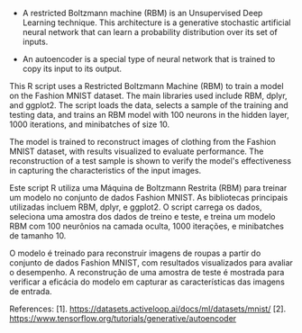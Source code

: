- A restricted Boltzmann machine (RBM) is an Unsupervised Deep Learning technique. This architecture is a generative stochastic artificial neural network that can learn a probability distribution over its set of inputs.

- An autoencoder is a special type of neural network that is trained to copy its input to its output. 

This R script uses a Restricted Boltzmann Machine (RBM) to train a model on the Fashion MNIST dataset. The main libraries used include RBM, dplyr, and ggplot2. The script loads the data, selects a sample of the training and testing data, and trains an RBM model with 100 neurons in the hidden layer, 1000 iterations, and minibatches of size 10.

The model is trained to reconstruct images of clothing from the Fashion MNIST dataset, with results visualized to evaluate performance. The reconstruction of a test sample is shown to verify the model's effectiveness in capturing the characteristics of the input images.


Este script R utiliza uma Máquina de Boltzmann Restrita (RBM) para treinar um modelo no conjunto de dados Fashion MNIST. As bibliotecas principais utilizadas incluem RBM, dplyr, e ggplot2. O script carrega os dados, seleciona uma amostra dos dados de treino e teste, e treina um modelo RBM com 100 neurônios na camada oculta, 1000 iterações, e minibatches de tamanho 10.

O modelo é treinado para reconstruir imagens de roupas a partir do conjunto de dados Fashion MNIST, com resultados visualizados para avaliar o desempenho. A reconstrução de uma amostra de teste é mostrada para verificar a eficácia do modelo em capturar as características das imagens de entrada.

References: [1]. https://datasets.activeloop.ai/docs/ml/datasets/mnist/
            [2]. https://www.tensorflow.org/tutorials/generative/autoencoder
